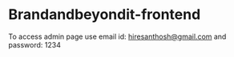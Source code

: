 # Brandandbeyondit-frontend

To access admin page use email id: hiresanthosh@gmail.com and password: 1234
